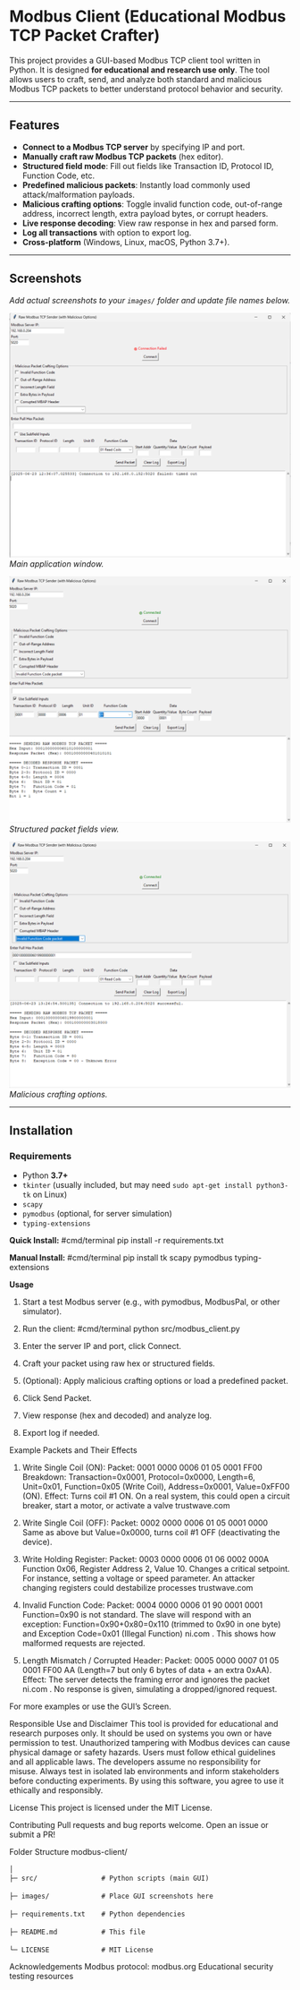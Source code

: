 # Modbus Client (Educational Modbus TCP Packet Crafter)

This project provides a GUI-based Modbus TCP client tool written in Python. It is designed **for educational and research use only**. The tool allows users to craft, send, and analyze both standard and malicious Modbus TCP packets to better understand protocol behavior and security.

---

## Features

- **Connect to a Modbus TCP server** by specifying IP and port.
- **Manually craft raw Modbus TCP packets** (hex editor).
- **Structured field mode**: Fill out fields like Transaction ID, Protocol ID, Function Code, etc.
- **Predefined malicious packets**: Instantly load commonly used attack/malformation payloads.
- **Malicious crafting options**: Toggle invalid function code, out-of-range address, incorrect length, extra payload bytes, or corrupt headers.
- **Live response decoding**: View raw response in hex and parsed form.
- **Log all transactions** with option to export log.
- **Cross-platform** (Windows, Linux, macOS, Python 3.7+).

---

## Screenshots

*Add actual screenshots to your `images/` folder and update file names below.*

![Screenshot1](images/screenshot1.png)  
*Main application window.*

![Screenshot2](images/screenshot2.png)  
*Structured packet fields view.*

![Screenshot3](images/screenshot3.png)  
*Malicious crafting options.*

---

## Installation

### **Requirements**

- Python **3.7+**
- `tkinter` (usually included, but may need `sudo apt-get install python3-tk` on Linux)
- `scapy`
- `pymodbus` (optional, for server simulation)
- `typing-extensions`

**Quick Install:**
#cmd/terminal
pip install -r requirements.txt


**Manual Install:**
#cmd/terminal
pip install tk scapy pymodbus typing-extensions

**Usage**
1. Start a test Modbus server (e.g., with pymodbus, ModbusPal, or other simulator).

2. Run the client:
    #cmd/terminal
    python src/modbus_client.py

3. Enter the server IP and port, click Connect.

4. Craft your packet using raw hex or structured fields.

5. (Optional): Apply malicious crafting options or load a predefined packet.

6. Click Send Packet.

7. View response (hex and decoded) and analyze log.

8. Export log if needed.

Example Packets and Their Effects
1. Write Single Coil (ON):
    Packet: 0001 0000 0006 01 05 0001 FF00
    Breakdown: Transaction=0x0001, Protocol=0x0000, Length=6, Unit=0x01, Function=0x05 (Write Coil), Address=0x0001, Value=0xFF00 (ON).
    Effect: Turns coil #1 ON. On a real system, this could open a circuit breaker, start a motor, or activate a valve
    trustwave.com

2. Write Single Coil (OFF):
    Packet: 0002 0000 0006 01 05 0001 0000
    Same as above but Value=0x0000, turns coil #1 OFF (deactivating the device).

3. Write Holding Register:
    Packet: 0003 0000 0006 01 06 0002 000A
    Function 0x06, Register Address 2, Value 10. Changes a critical setpoint. For instance, setting a voltage or speed parameter. An attacker changing registers could destabilize processes
    trustwave.com

4. Invalid Function Code:
    Packet: 0004 0000 0006 01 90 0001 0001
    Function=0x90 is not standard. The slave will respond with an exception: Function=0x90+0x80=0x110 (trimmed to 0x90 in one byte) and Exception Code=0x01 (Illegal Function)
    ni.com
    . This shows how malformed requests are rejected.

5. Length Mismatch / Corrupted Header:
    Packet: 0005 0000 0007 01 05 0001 FF00 AA (Length=7 but only 6 bytes of data + an extra 0xAA).
    Effect: The server detects the framing error and ignores the packet
    ni.com
    . No response is given, simulating a dropped/ignored request.

For more examples or use the GUI’s Screen.

Responsible Use and Disclaimer
    This tool is provided for educational and research purposes only. It should be used on systems you own or have permission to test. Unauthorized tampering with Modbus devices can cause physical damage or safety hazards. Users must follow ethical guidelines and all applicable laws. The developers assume no responsibility for misuse. Always test in isolated lab environments and inform stakeholders before conducting experiments. By using this software, you agree to use it ethically and responsibly.


License
    This project is licensed under the MIT License.

Contributing
    Pull requests and bug reports welcome. Open an issue or submit a PR!

Folder Structure
    modbus-client/
    
    │
    ├─ src/                # Python scripts (main GUI)
    
    ├─ images/             # Place GUI screenshots here
    
    ├─ requirements.txt    # Python dependencies
    
    ├─ README.md           # This file
    
    └─ LICENSE             # MIT License

Acknowledgements
    Modbus protocol: modbus.org
    Educational security testing resources
